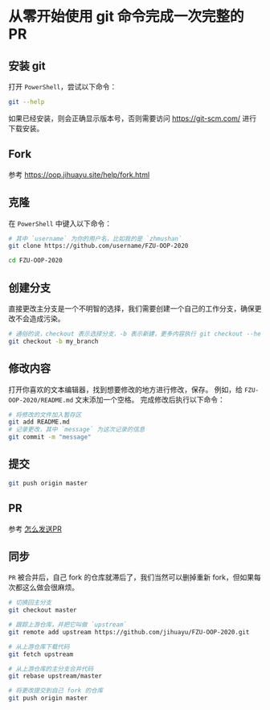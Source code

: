 # 从零开始使用 git 命令完成一次完整的 PR

## 安装 git

打开 `PowerShell`，尝试以下命令：
```sh
git --help
```
如果已经安装，则会正确显示版本号，否则需要访问 https://git-scm.com/ 进行下载安装。

## Fork

参考 https://oop.jihuayu.site/help/fork.html

## 克隆

在 `PowerShell` 中键入以下命令：
```sh
# 其中 `username` 为你的用户名，比如我的是 `zhmushan`
git clone https://github.com/username/FZU-OOP-2020

cd FZU-OOP-2020
```

## 创建分支

直接更改主分支是一个不明智的选择，我们需要创建一个自己的工作分支，确保更改不会造成污染。

```sh
# 通俗的说，checkout 表示选择分支，-b 表示新建，更多内容执行 git checkout --help 查看
git checkout -b my_branch
```

## 修改内容

打开你喜欢的文本编辑器，找到想要修改的地方进行修改，保存。
例如，给 `FZU-OOP-2020/README.md` 文末添加一个空格。
完成修改后执行以下命令：
```sh
# 将修改的文件加入暂存区
git add README.md
# 记录更改，其中 `message` 为这次记录的信息
git commit -m "message"
```

## 提交

```sh
git push origin master
```

## PR

参考 [怎么发送PR](https://oop.jihuayu.site/help/pr.html#%E6%80%8E%E4%B9%88%E5%8F%91%E9%80%81pr)

## 同步

`PR` 被合并后，自己 fork 的仓库就滞后了，我们当然可以删掉重新 fork，但如果每次都这么做会很麻烦。
```sh
# 切换回主分支
git checkout master

# 跟踪上游仓库，并把它叫做 `upstream`
git remote add upstream https://github.com/jihuayu/FZU-OOP-2020.git

# 从上游仓库下载代码
git fetch upstream

# 从上游仓库的主分支合并代码
git rebase upstream/master

# 将更改提交到自己 fork 的仓库
git push origin master
```